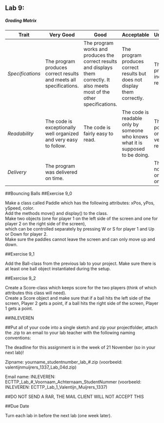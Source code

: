 ## Lab 9: 
 

##### Grading Matrix 

Trait | Very Good | Good | Acceptable | Unsatisfactory	
--- |--- | --- | --- | --- |
| *Specifications* | The program produces correct results and meets all specifications. | The program works and produces the correct results and displays them correctly. It also meets most of the other specifications. | The program produces correct results but does not display them correctly. | The program is producing incorrect results.
*Readability* | The code is exceptionally well organized and very easy to follow. | The code is fairly easy to read. | The code is readable only by someone who knows what it is supposed to be doing.| The code is poorly organized and very difficult to read.|
*Delivery* |The program was delivered on time. | |  |  The Code was not delivered on time (within one week)

##Bouncing Balls
##Exercise 9_0 

Make a class called Paddle which has the following attributes: xPos, yPos, ySpeed, color.  
Add the methods move() and display() to the class.  
Make two objects (one for player 1 on the left side of the screen and one for player 2 on the right side of the screen),    
which can be controlled separately by pressing W or S for player 1 and Up or Down for player 2.  
Make sure the paddles cannot leave the screen and can only move up and down.  

##Exercise 9_1

Add the Ball-class from the previous lab to your project. Make sure there is at least one ball object instantiated during the setup.   

##Exercise 9_2

Create a Score-class which keeps score for the two players (think of which attributes this class will need).  
Create a Score object and make sure that if a ball hits the left side of the screen, Player 2 gets a point, if a ball hits the right side of the screen, Player 1 gets a point.


##INLEVEREN

##Put all of your code into a single sketch and zip your projectfolder, attach the .zip to an email to your lab teacher with the following naming conventions: 

The deadline for this assignment is in the week of 21 November (so in your next lab)!

Zipname:
yourname_studentnumber_lab_#.zip 
(voorbeeld: valentijnmuijrers_1337_Lab_04d.zip)

Email name:
INLEVEREN: ECTTP_Lab_#_Voornaam_Achternaam_StudentNummer
(voorbeeld: INLEVEREN: ECTTP_Lab_1_Valentijn_Muijrers_1337)

##DO NOT SEND A RAR, THE MAIL CLIENT WILL NOT ACCEPT THIS

##Due Date 

Turn each lab in before the next lab (one week later). 
